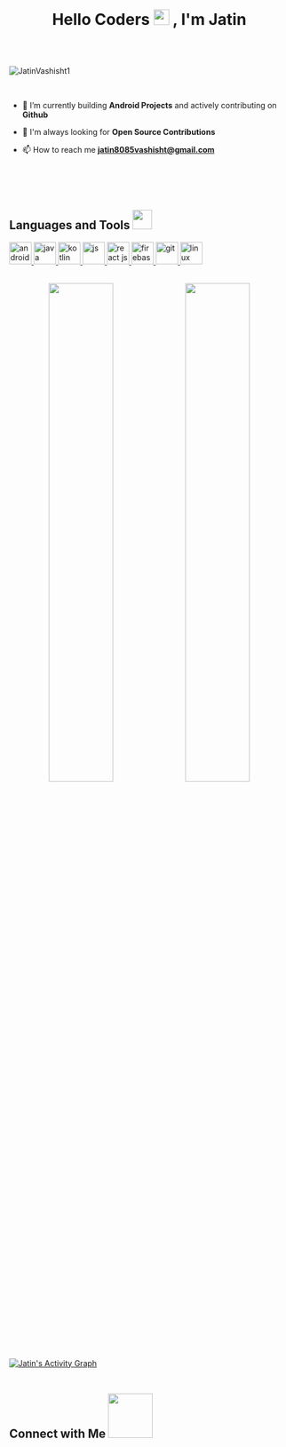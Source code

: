 
<h1 align="center"> Hello Coders <img width=28 src="https://raw.githubusercontent.com/MartinHeinz/MartinHeinz/master/wave.gif" width="48px"> , I'm Jatin </h1>
<br>
<br>
<p align="left"> <img src="https://komarev.com/ghpvc/?username=JatinVashisht1&label=Profile%20views&color=0e75b6&style=flat" alt="JatinVashisht1" /> </p>
<br>

- 🌱 I’m currently building **Android Projects** and actively contributing on **Github**

- 🤝 I'm always looking for **Open Source Contributions** 

- 📫 How to reach me **jatin8085vashisht@gmail.com**
<br>
<br>
<br>
<h2 align="left"> Languages and Tools <img src = "https://media2.giphy.com/media/QssGEmpkyEOhBCb7e1/giphy.gif?cid=ecf05e47a0n3gi1bfqntqmob8g9aid1oyj2wr3ds3mg700bl&rid=giphy.gif" width = 35px> </h3>
<p align="left"> <a href="https://developer.android.com" target="_blank"> <img src="https://img.icons8.com/color/48/000000/android-studio--v2.png" alt="android" width="40" height="40"/> </a> 
<a href="https://www.java.com" target="_blank"> <img src="https://user-images.githubusercontent.com/89024718/146765351-6cf1ff3f-423d-4370-bbf5-e73fb949913d.png" alt="java" width="40" height="40"/> </a> 
 <a href="https://kotlinlang.org/docs/home.html" target="_blank"> <img src="https://user-images.githubusercontent.com/89024718/146764078-25a14dea-055e-44ae-aba2-1651b8c1d952.png" alt="kotlin" width="40" height="40"/> </a> 
 <a href="https://developer.mozilla.org/en-US/docs/Web/JavaScript" target="_blank"> <img src="https://user-images.githubusercontent.com/89024718/146764527-7e95ce90-59ed-4f9b-8292-dbef9786265d.png" alt="js" width="40" height="40"/> </a>   
   <a href="https://reactjs.org/docs/getting-started.html" target="_blank"> <img src="https://user-images.githubusercontent.com/89024718/146764938-a067b0b4-d0dd-4cd1-82e0-0794bedfd6bd.png" alt="react js" width="40" height="40"/>
     <a href="https://firebase.google.com/docs?gclsrc=ds&gclsrc=ds&gclid=COWPn_-r8vQCFUF-jgoduzMIFw" target="_blank"> <img src="https://user-images.githubusercontent.com/89024718/146765255-f8544c0a-0a2b-4c66-8e84-f8744def478b.png" alt="firebase" width="40" height="40"/>
      <a href="https://git-scm.com/" target="_blank"> <img src="https://www.vectorlogo.zone/logos/git-scm/git-scm-icon.svg" alt="git" width="40" height="40"/><a href="https://www.linux.org/" target="_blank"> <img src="https://img.icons8.com/color/50/000000/linux.png" alt="linux" width="40" height="40"/> </a>
<br>
<br>
<p align="center">
  <img width="48%" src="https://github-readme-stats.vercel.app/api?username=JatinVashisht1&show_icons=true&theme=tokyonight" />
  <img width="48%" src="https://github-readme-streak-stats.herokuapp.com/?user=JatinVashisht1&theme=tokyonight" />
</p>
<br>
<br>
<br>
<a href="https://github.com/JatinVashisht1/JatinVashisht1"><img alt=" Jatin's Activity Graph" src="https://activity-graph.herokuapp.com/graph?username=JatinVashisht1&bg_color=1F222E&color=F8D866&line=F85D7F&point=FFFFFF&hide_border=true" /></a>
<br>
<br>
<h2 align="left"> Connect with Me <img width=80  src='https://raw.githubusercontent.com/ShahriarShafin/ShahriarShafin/main/Assets/handshake.gif'> </h2>
<p align="left">
</p>
